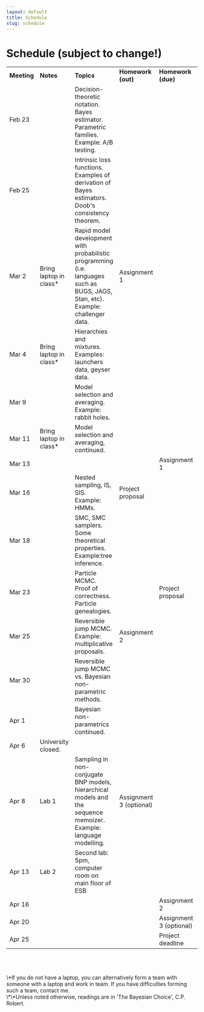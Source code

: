 ```yaml
---
layout: default
title: Schedule
slug: schedule
---
```


Schedule (subject to change!)
=============================


<table>  <tr>    <td><b>Meeting</b></td>    <td><b>Notes</b></td>    <td><b>Topics</b></td>    <td><b>Homework (out)</b></td>    <td><b>Homework (due)</b></td>    <td><b>Readings**</b></td>  </tr>  <tr>    <td>Feb 23</td>    <td></td>    <td>Decision-theoretic notation. Bayes estimator. Parametric families. Example: A/B testing.</td>    <td></td>    <td></td>    <td>1.1, 1.2</td>  </tr>  <tr>    <td>Feb 25</td>    <td></td>    <td>Intrinsic loss functions. Examples of derivation of Bayes estimators. Doob's consistency theorem.</td>    <td></td>    <td></td>    <td>2.1, 2.3, 2.5, 3.3</td>  </tr>  <tr>    <td>Mar 2</td>    <td>Bring laptop in class*</td>    <td>Rapid model development with probabilistic programming (i.e. languages such as BUGS, JAGS, Stan, etc). Example: challenger data.</td>    <td>Assignment 1</td>    <td></td>    <td></td>  </tr>  <tr>    <td>Mar 4</td>    <td>Bring laptop in class*</td>    <td>Hierarchies and mixtures. Examples: launchers data, geyser data.</td>    <td></td>    <td></td>    <td>10.1, 10.2</td>  </tr>  <tr>    <td>Mar 9</td>    <td></td>    <td>Model selection and averaging. Example: rabbit holes.</td>    <td></td>    <td></td>    <td>7.1</td>  </tr>  <tr>    <td>Mar 11</td>    <td>Bring laptop in class*</td>    <td>Model selection and averaging, continued.</td>    <td></td>    <td></td>    <td>7.3</td>  </tr>  <tr>    <td>Mar 13</td>    <td></td>    <td></td>    <td></td>    <td>Assignment 1</td>    <td></td>  </tr>  <tr>    <td>Mar 16</td>    <td></td>    <td>Nested sampling, IS, SIS. Example: HMMs.</td>    <td>Project proposal</td>    <td></td>    <td>6.1, 6.2</td>  </tr>  <tr>    <td>Mar 18</td>    <td></td>    <td>SMC, SMC samplers. Some theoretical properties. Example:tree inference.</td>    <td></td>    <td></td>    <td></td>  </tr>  <tr>    <td>Mar 23</td>    <td></td>    <td>Particle MCMC. Proof of correctness. Particle genealogies.</td>    <td></td>    <td>Project proposal</td>    <td></td>  </tr>  <tr>    <td>Mar 25</td>    <td></td>    <td>Reversible jump MCMC. Example: multiplicative proposals.</td>    <td>Assignment 2</td>    <td></td>    <td>6.3</td>  </tr>  <tr>    <td>Mar 30</td>    <td></td>    <td>Reversible jump MCMC vs. Bayesian non-parametric methods. </td>    <td></td>    <td></td>    <td></td>  </tr>  <tr>    <td>Apr 1</td>    <td></td>    <td>Bayesian non-parametrics continued.</td>    <td></td>    <td></td>    <td></td>  </tr>  <tr>    <td>Apr 6</td>    <td>University closed.</td>    <td></td>    <td></td>    <td></td>    <td></td>  </tr>  <tr>    <td>Apr 8</td>    <td>Lab 1</td>    <td>Sampling in non-conjugate BNP models, hierarchical models and the sequence memoizer. Example: language modelling.</td>    <td>Assignment 3 (optional)</td>    <td></td>    <td></td>  </tr>  <tr>    <td>Apr 13</td>    <td>Lab 2</td>    <td>Second lab: 5pm, computer room on main floor of ESB</td>    <td></td>    <td></td>    <td></td>  </tr>  <tr>    <td>Apr 16</td>    <td></td>    <td></td>    <td></td>    <td>Assignment 2</td>    <td></td>  </tr>  <tr>    <td>Apr 20</td>    <td></td>    <td></td>    <td></td>    <td>Assignment 3 (optional)</td>    <td></td>  </tr>  <tr>    <td>Apr 25</td>    <td></td>    <td></td>    <td></td>    <td>Project deadline</td>    <td></td>  </tr><!-- schedule --></table>

<br/>
<br/>
<br/>
\*If you do not have a laptop, you can alternatively form a team with someone with a laptop and work in team. If you have difficulties forming such a team, contact me.
<br/>
\*\*Unless noted otherwise, readings are in 'The Bayesian Choice', C.P. Robert.
